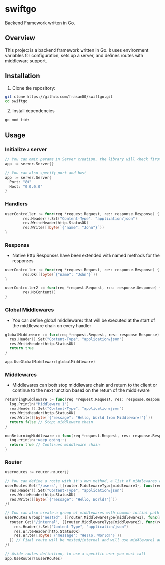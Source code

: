 # swiftgo

Backend Framework written in Go.

## Overview

This project is a backend framework written in Go. It uses environment variables for configuration, sets up a server, and defines routes with middleware support.


## Installation

1. Clone the repository:
```sh
git clone https://github.com/frasan00/swiftgo.git
cd swiftgo
```

2. Install dependencies:
```sh
go mod tidy
```

## Usage

### Initialize a server

```go
// You can omit params in Server creation, the library will check first for envs HOST and PORT, then will give defaults PORT: 80 and HOST: 0.0.0.0
app := server.Server{}

// You can also specify port and host
app := server.Server{
  Port: "80"
  Host: "0.0.0.0"
}
```

### Handlers

```go
userController := func(req *request.Request, res: response.Response) {
		res.Header().Set("Content-Type", "application/json")
		res.WriteHeader(http.StatusOK)
		res.Write([]byte(`{"name": "John"}`))
}
```

### Response
- Native Http Responses have been extended with named methods for the responses
```go
userController := func(req *request.Request, res: response.Response) {
		res.Ok([]byte(`{"name": "John"}`))
}

userController2 := func(req *request.Request, res: response.Response) {
		res.NoContent()
}
```

### Global Middlewares
- You can define global middlewares that will be executed at the start of the middleware chain on every handler

```go
globalMiddleware := func(req *request.Request, res: response.Response) bool {
  res.Header().Set("Content-Type", "application/json")
  res.WriteHeader(http.StatusOK)
  return true
}

app.UseGlobalMiddleware(globalMiddleware)
```

### Middlewares
- Middlewares can both stop middleware chain and return to the client or continue to the next function based on the return of the middleware
```go
returningMiddleware := func(req *request.Request, res: response.Response) bool {
  log.Println("Middleware 1")
  res.Header().Set("Content-Type", "application/json")
  res.WriteHeader(http.StatusOK)
  res.Write([]byte(`{"message": "Hello, World from Middleware!"}`))
  return false // Stops middleware chain
}

nonReturningMiddleware := func(req *request.Request, res: response.Response) bool {
  log.Println("Keep going!")
  return true // Continues middleware chain
}
```

### Router

```go
userRoutes := router.Router{}

// You can define a route with it's own method, a list of middlewares and an handler
userRoutes.Get("/users", []router.MiddlewareType{middleware1}, func(req *request.Request, res: response.Response) {
  res.Header().Set("Content-Type", "application/json")
  res.WriteHeader(http.StatusOK)
  res.Write([]byte(`{"message": "Hello, World!"}`))
})

// You can also create a group of middlewares with common initial path and middlewares
userRoutes.Group("nested", []router.MiddlewareType{middleware1}, func(router *router.Router) {
  router.Get("/internal", []router.MiddlewareType{middleware2}, func(req *request.Request, res: response.Response) {
    res.Header().Set("Content-Type", "application/json")
    res.WriteHeader(http.StatusOK)
    res.Write([]byte(`{"message": "Hello, World!"}`))
  }) // Final route will be nested/internal and will use middleware1 and middleware2 before handler execution
})

// Aside routes definition, to use a specific user you must call
app.UseRouter(&userRoutes)
```